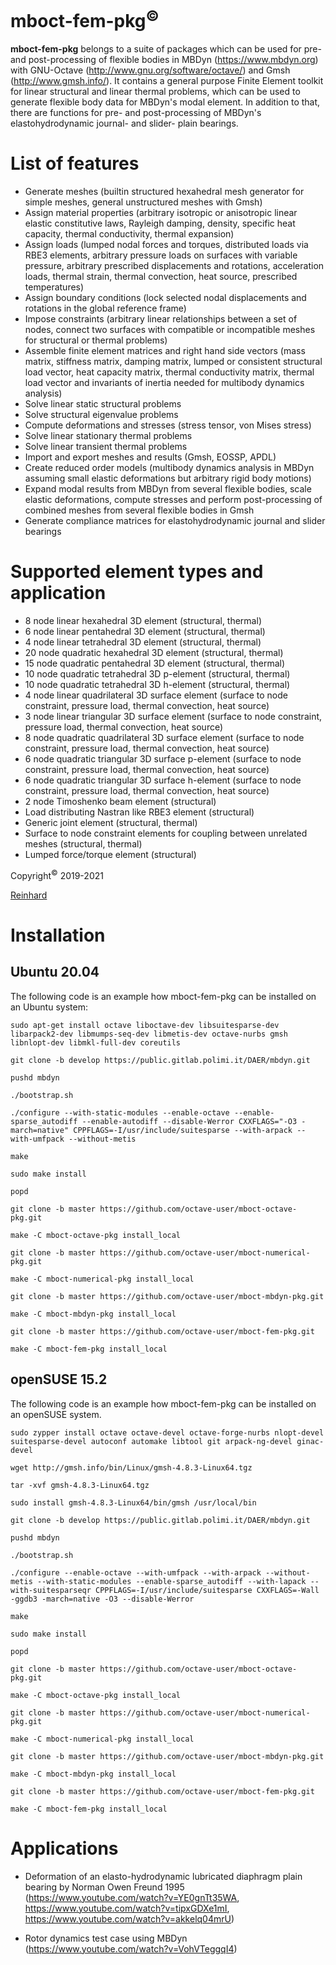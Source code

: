 # mboct-fem-pkg<sup>&copy;</sup>
**mboct-fem-pkg** belongs to a suite of packages which can be used for pre- and post-processing of flexible bodies in MBDyn (https://www.mbdyn.org) with GNU-Octave (http://www.gnu.org/software/octave/) and Gmsh (http://www.gmsh.info/).
It contains a general purpose Finite Element toolkit for linear structural and linear thermal problems, which can be used to generate flexible body data for MBDyn's modal element.
In addition to that, there are functions for pre- and post-processing of MBDyn's elastohydrodynamic journal- and slider- plain bearings.

# List of features
  - Generate meshes (builtin structured hexahedral mesh generator for simple meshes, general unstructured meshes with Gmsh)
  - Assign material properties (arbitrary isotropic or anisotropic linear elastic constitutive laws, Rayleigh damping, density, specific heat capacity, thermal conductivity, thermal expansion)
  - Assign loads (lumped nodal forces and torques, distributed loads via RBE3 elements, arbitrary pressure loads on surfaces with variable pressure, arbitrary prescribed displacements and rotations, acceleration loads, thermal strain, thermal convection, heat source, prescribed temperatures)
  - Assign boundary conditions (lock selected nodal displacements and rotations in the global reference frame)
  - Impose constraints (arbitrary linear relationships between a set of nodes, connect two surfaces with compatible or incompatible meshes for structural or thermal problems)
  - Assemble finite element matrices and right hand side vectors (mass matrix, stiffness matrix, damping matrix, lumped or consistent structural load vector, heat capacity matrix, thermal conductivity matrix, thermal load vector and invariants of inertia needed for multibody dynamics analysis)
  - Solve linear static structural problems
  - Solve structural eigenvalue problems
  - Compute deformations and stresses (stress tensor, von Mises stress)
  - Solve linear stationary thermal problems
  - Solve linear transient thermal problems
  - Import and export meshes and results (Gmsh, EOSSP, APDL)
  - Create reduced order models (multibody dynamics analysis in MBDyn assuming small elastic deformations but arbitrary rigid body motions)
  - Expand modal results from MBDyn from several flexible bodies, scale elastic deformations, compute stresses and perform post-processing of combined meshes from several flexible bodies in Gmsh
  - Generate compliance matrices for elastohydrodynamic journal and slider bearings

# Supported element types and application
  - 8 node linear hexahedral 3D element (structural, thermal)
  - 6 node linear pentahedral 3D element (structural, thermal)
  - 4 node linear tetrahedral 3D element (structural, thermal)
  - 20 node quadratic hexahedral 3D element (structural, thermal)
  - 15 node quadratic pentahedral 3D element (structural, thermal)
  - 10 node quadratic tetrahedral 3D p-element (structural, thermal)
  - 10 node quadratic tetrahedral 3D h-element (structural, thermal)
  - 4 node linear quadrilateral 3D surface element (surface to node constraint, pressure load, thermal convection, heat source)
  - 3 node linear triangular 3D surface element (surface to node constraint, pressure load, thermal convection, heat source)
  - 8 node quadratic quadrilateral 3D surface element (surface to node constraint, pressure load, thermal convection, heat source)
  - 6 node quadratic triangular 3D surface p-element (surface to node constraint, pressure load, thermal convection, heat source)
  - 6 node quadratic triangular 3D surface h-element (surface to node constraint, pressure load, thermal convection, heat source)
  - 2 node Timoshenko beam element (structural)
  - Load distributing Nastran like RBE3 element (structural)
  - Generic joint element (structural, thermal)
  - Surface to node constraint elements for coupling between unrelated meshes (structural, thermal)
  - Lumped force/torque element (structural)

Copyright<sup>&copy;</sup> 2019-2021

[Reinhard](mailto:octave-user@a1.net)

# Installation
  ## Ubuntu 20.04
  The following code is an example how mboct-fem-pkg can be installed on an Ubuntu system:

  `sudo apt-get install octave liboctave-dev libsuitesparse-dev libarpack2-dev libmumps-seq-dev libmetis-dev octave-nurbs gmsh libnlopt-dev libmkl-full-dev coreutils`

  `git clone -b develop https://public.gitlab.polimi.it/DAER/mbdyn.git`

  `pushd mbdyn`

  `./bootstrap.sh`

  `./configure --with-static-modules --enable-octave --enable-sparse_autodiff --enable-autodiff --disable-Werror CXXFLAGS="-O3 -march=native" CPPFLAGS=-I/usr/include/suitesparse --with-arpack --with-umfpack --without-metis`

  `make`

  `sudo make install`

  `popd`

  `git clone -b master https://github.com/octave-user/mboct-octave-pkg.git`

  `make -C mboct-octave-pkg install_local`

  `git clone -b master https://github.com/octave-user/mboct-numerical-pkg.git`

  `make -C mboct-numerical-pkg install_local`

  `git clone -b master https://github.com/octave-user/mboct-mbdyn-pkg.git`

  `make -C mboct-mbdyn-pkg install_local`

  `git clone -b master https://github.com/octave-user/mboct-fem-pkg.git`

  `make -C mboct-fem-pkg install_local`

  ## openSUSE 15.2
  The following code is an example how mboct-fem-pkg can be installed on an openSUSE system.

  `sudo zypper install octave octave-devel octave-forge-nurbs nlopt-devel suitesparse-devel autoconf automake libtool git arpack-ng-devel ginac-devel`

  `wget http://gmsh.info/bin/Linux/gmsh-4.8.3-Linux64.tgz`

  `tar -xvf gmsh-4.8.3-Linux64.tgz`

  `sudo install gmsh-4.8.3-Linux64/bin/gmsh /usr/local/bin`

  `git clone -b develop https://public.gitlab.polimi.it/DAER/mbdyn.git`

  `pushd mbdyn`

  `./bootstrap.sh`

  `./configure --enable-octave --with-umfpack --with-arpack --without-metis --with-static-modules --enable-sparse_autodiff --with-lapack --with-suitesparseqr CPPFLAGS=-I/usr/include/suitesparse CXXFLAGS=-Wall -ggdb3 -march=native -O3 --disable-Werror`

  `make`

  `sudo make install`

  `popd`

  `git clone -b master https://github.com/octave-user/mboct-octave-pkg.git`

  `make -C mboct-octave-pkg install_local`

  `git clone -b master https://github.com/octave-user/mboct-numerical-pkg.git`

  `make -C mboct-numerical-pkg install_local`

  `git clone -b master https://github.com/octave-user/mboct-mbdyn-pkg.git`

  `make -C mboct-mbdyn-pkg install_local`

  `git clone -b master https://github.com/octave-user/mboct-fem-pkg.git`

  `make -C mboct-fem-pkg install_local`
  
# Applications
  - Deformation of an elasto-hydrodynamic lubricated diaphragm plain bearing by Norman Owen Freund 1995 (https://www.youtube.com/watch?v=YE0gnTt35WA, https://www.youtube.com/watch?v=tipxGDXe1mI, https://www.youtube.com/watch?v=akkelq04mrU)
  
  - Rotor dynamics test case using MBDyn (https://www.youtube.com/watch?v=VohVTeggqI4)
